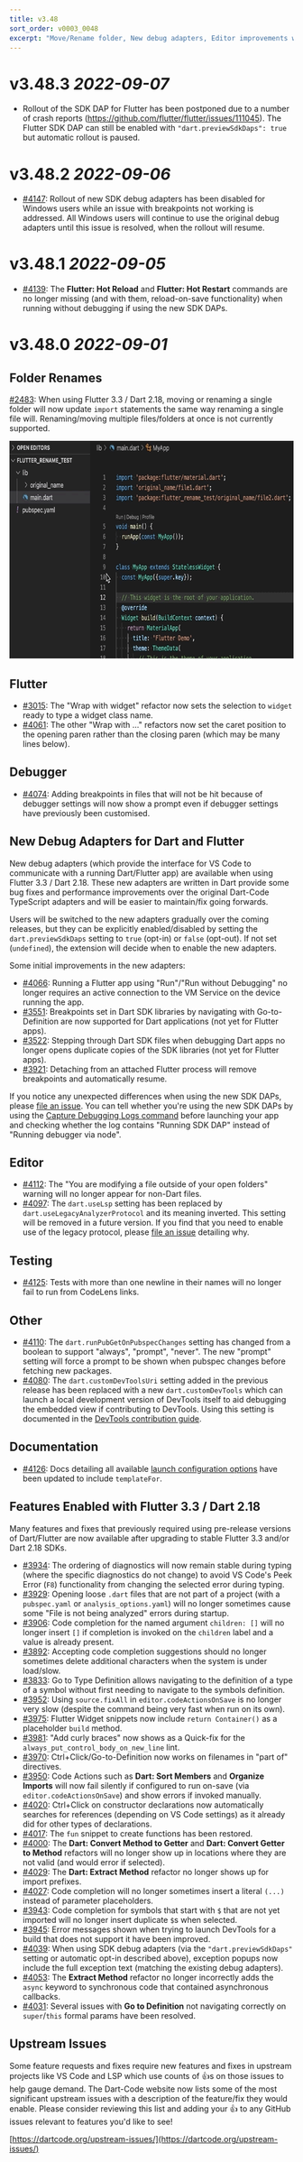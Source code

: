 ```yaml
---
title: v3.48
sort_order: v0003_0048
excerpt: "Move/Rename folder, New debug adapters, Editor improvements with Flutter 3.3/Dart 2.18"
---
```


# v3.48.3 *2022-09-07*

- Rollout of the SDK DAP for Flutter has been postponed due to a number of crash reports (<https://github.com/flutter/flutter/issues/111045>). The Flutter SDK DAP can still be enabled with `"dart.previewSdkDaps": true` but automatic rollout is paused.

# v3.48.2 *2022-09-06*

- [#4147](https://github.com/Dart-Code/Dart-Code/issues/4147): Rollout of new SDK debug adapters has been disabled for Windows users while an issue with breakpoints not working is addressed. All Windows users will continue to use the original debug adapters until this issue is resolved, when the rollout will resume.

# v3.48.1 *2022-09-05*

- [#4139](https://github.com/Dart-Code/Dart-Code/issues/4139): The **Flutter: Hot Reload** and **Flutter: Hot Restart** commands are no longer missing (and with them, reload-on-save functionality) when running without debugging if using the new SDK DAPs.

# v3.48.0 *2022-09-01*

## Folder Renames

[#2483](https://github.com/Dart-Code/Dart-Code/issues/2483): When using Flutter 3.3 / Dart 2.18, moving or renaming a single folder will now update `import` statements the same way renaming a single file will. Renaming/moving multiple files/folders at once is not currently supported.

<img loading="lazy" src="/images/release_notes/v3.48/rename_folder.gif" width="726" height="386" />

## Flutter

- [#3015](https://github.com/Dart-Code/Dart-Code/issues/3015): The "Wrap with widget" refactor now sets the selection to `widget` ready to type a widget class name.
- [#4061](https://github.com/Dart-Code/Dart-Code/issues/4061): The other "Wrap with ..." refactors now set the caret position to the opening paren rather than the closing paren (which may be many lines below).

## Debugger

- [#4074](https://github.com/Dart-Code/Dart-Code/issues/4074): Adding breakpoints in files that will not be hit because of debugger settings will now show a prompt even if debugger settings have previously been customised.

## New Debug Adapters for Dart and Flutter

New debug adapters (which provide the interface for VS Code to communicate with a running Dart/Flutter app) are available when using Flutter 3.3 / Dart 2.18. These new adapters are written in Dart provide some bug fixes and performance improvements over the original Dart-Code TypeScript adapters and will be easier to maintain/fix going forwards.

Users will be switched to the new adapters gradually over the coming releases, but they can be explicitly enabled/disabled by setting the `dart.previewSdkDaps` setting to `true` (opt-in) or `false` (opt-out). If not set (`undefined`), the extension will decide when to enable the new adapters.

Some initial improvements in the new adapters:

- [#4066](https://github.com/Dart-Code/Dart-Code/issues/4066): Running a Flutter app using "Run"/"Run without Debugging" no longer requires an active connection to the VM Service on the device running the app.
- [#3551](https://github.com/Dart-Code/Dart-Code/issues/3551): Breakpoints set in Dart SDK libraries by navigating with Go-to-Definition are now supported for Dart applications (not yet for Flutter apps).
- [#3522](https://github.com/Dart-Code/Dart-Code/issues/3522): Stepping through Dart SDK files when debugging Dart apps no longer opens duplicate copies of the SDK libraries (not yet for Flutter apps).
- [#3921](https://github.com/Dart-Code/Dart-Code/issues/3921): Detaching from an attached Flutter process will remove breakpoints and automatically resume.

If you notice any unexpected differences when using the new SDK DAPs, please [file an issue](https://github.com/Dart-Code/Dart-Code/issues/new). You can tell whether you're using the new SDK DAPs by using the [Capture Debugging Logs command](https://dartcode.org/docs/logging/#capture-debugging-logs) before launching your app and checking whether the log contains "Running SDK DAP" instead of "Running debugger via node".

## Editor

- [#4112](https://github.com/Dart-Code/Dart-Code/issues/4112): The "You are modifying a file outside of your open folders" warning will no longer appear for non-Dart files.
- [#4097](https://github.com/Dart-Code/Dart-Code/issues/4097): The `dart.useLsp` setting has been replaced by `dart.useLegacyAnalyzerProtocol` and its meaning inverted. This setting will be removed in a future version. If you find that you need to enable use of the legacy protocol, please [file an issue](https://github.com/Dart-Code/Dart-Code/issues/new) detailing why.

## Testing

- [#4125](https://github.com/Dart-Code/Dart-Code/issues/4125): Tests with more than one newline in their names will no longer fail to run from CodeLens links.

## Other

- [#4110](https://github.com/Dart-Code/Dart-Code/issues/4110): The `dart.runPubGetOnPubspecChanges` setting has changed from a boolean to support "always", "prompt", "never". The new "prompt" setting will force a prompt to be shown when pubspec changes before fetching new packages.
- [#4080](https://github.com/Dart-Code/Dart-Code/issues/4080): The `dart.customDevToolsUri` setting added in the previous release has been replaced with a new `dart.customDevTools` which can launch a local development version of DevTools itself to aid debugging the embedded view if contributing to DevTools. Using this setting is documented in the [DevTools contribution guide](https://github.com/flutter/devtools/blob/master/CONTRIBUTING.md#development-vs-code-integration).

## Documentation

- [#4126](https://github.com/Dart-Code/Dart-Code/issues/4126): Docs detailing all available [launch configuration options](https://dartcode.org/docs/launch-configuration/) have been updated to include `templateFor`.

## Features Enabled with Flutter 3.3 / Dart 2.18

Many features and fixes that previously required using pre-release versions of Dart/Flutter are now available after upgrading to stable Flutter 3.3 and/or Dart 2.18 SDKs.

- [#3934](https://github.com/Dart-Code/Dart-Code/issues/3934): The ordering of diagnostics will now remain stable during typing (where the specific diagnostics do not change) to avoid VS Code's Peek Error (`F8`) functionality from changing the selected error during typing.
- [#3929](https://github.com/Dart-Code/Dart-Code/issues/3929): Opening loose `.dart` files that are not part of a project (with a `pubspec.yaml` or `analysis_options.yaml`) will no longer sometimes cause some "File is not being analyzed" errors during startup.
- [#3906](https://github.com/Dart-Code/Dart-Code/issues/3906): Code completion for the named argument `children: []` will no longer insert `[]` if completion is invoked on the `children` label and a value is already present.
- [#3892](https://github.com/Dart-Code/Dart-Code/issues/3892): Accepting code completion suggestions should no longer sometimes delete additional characters when the system is under load/slow.
- [#3833](https://github.com/Dart-Code/Dart-Code/issues/3833): Go to Type Definition allows navigating to the definition of a type of a symbol without first needing to navigate to the symbols definition.
- [#3952](https://github.com/Dart-Code/Dart-Code/issues/3952): Using `source.fixAll` in `editor.codeActionsOnSave` is no longer very slow (despite the command being very fast when run on its own).
- [#3975](https://github.com/Dart-Code/Dart-Code/issues/3975): Flutter Widget snippets now include `return Container()` as a placeholder `build` method.
- [#3981](https://github.com/Dart-Code/Dart-Code/issues/3981): "Add curly braces" now shows as a Quick-fix for the `always_put_control_body_on_new_line` lint.
- [#3970](https://github.com/Dart-Code/Dart-Code/issues/3970): Ctrl+Click/Go-to-Definition now works on filenames in "part of" directives.
- [#3950](https://github.com/Dart-Code/Dart-Code/issues/3950): Code Actions such as **Dart: Sort Members** and **Organize Imports** will now fail silently if configured to run on-save (via `editor.codeActionsOnSave`) and show errors if invoked manually.
- [#4020](https://github.com/Dart-Code/Dart-Code/issues/4020): Ctrl+Click on constructor declarations now automatically searches for references (depending on VS Code settings) as it already did for other types of declarations.
- [#4017](https://github.com/Dart-Code/Dart-Code/issues/4017): The `fun` snippet to create functions has been restored.
- [#4000](https://github.com/Dart-Code/Dart-Code/issues/4000): The **Dart: Convert Method to Getter** and **Dart: Convert Getter to Method** refactors will no longer show up in locations where they are not valid (and would error if selected).
- [#4029](https://github.com/Dart-Code/Dart-Code/issues/4029): The **Dart: Extract Method** refactor no longer shows up for import prefixes.
- [#4027](https://github.com/Dart-Code/Dart-Code/issues/4027): Code completion will no longer sometimes insert a literal `(...)` instead of parameter placeholders.
- [#3943](https://github.com/Dart-Code/Dart-Code/issues/3943): Code completion for symbols that start with `$` that are not yet imported will no longer insert duplicate `$`s when selected.
- [#3945](https://github.com/Dart-Code/Dart-Code/issues/3945): Error messages shown when trying to launch DevTools for a build that does not support it have been improved.
- [#4039](https://github.com/Dart-Code/Dart-Code/issues/4039): When using SDK debug adapters (via the `"dart.previewSdkDaps"` setting or automatic opt-in described above), exception popups now include the full exception text (matching the existing debug adapters).
- [#4053](https://github.com/Dart-Code/Dart-Code/issues/4053): The **Extract Method** refactor no longer incorrectly adds the `async` keyword to synchronous code that contained asynchronous callbacks.
- [#4031](https://github.com/Dart-Code/Dart-Code/issues/4031): Several issues with **Go to Definition** not navigating correctly on `super`/`this` formal params have been resolved.

## Upstream Issues

Some feature requests and fixes require new features and fixes in upstream projects like VS Code and LSP which use counts of 👍s on those issues to help gauge demand. The Dart-Code website now lists some of the most significant upstream issues with a description of the feature/fix they would enable. Please consider reviewing this list and adding your 👍 to any GitHub issues relevant to features you'd like to see!

[https://dartcode.org/upstream-issues/](https://dartcode.org/upstream-issues/)
